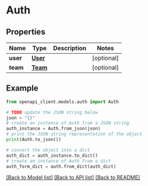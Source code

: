 # Auth


## Properties

Name | Type | Description | Notes
------------ | ------------- | ------------- | -------------
**user** | [**User**](User.md) |  | [optional] 
**team** | [**Team**](Team.md) |  | [optional] 

## Example

```python
from openapi_client.models.auth import Auth

# TODO update the JSON string below
json = "{}"
# create an instance of Auth from a JSON string
auth_instance = Auth.from_json(json)
# print the JSON string representation of the object
print(Auth.to_json())

# convert the object into a dict
auth_dict = auth_instance.to_dict()
# create an instance of Auth from a dict
auth_form_dict = auth.from_dict(auth_dict)
```
[[Back to Model list]](../README.md#documentation-for-models) [[Back to API list]](../README.md#documentation-for-api-endpoints) [[Back to README]](../README.md)


